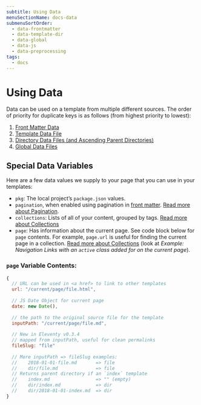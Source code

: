 ```yaml
---
subtitle: Using Data
menuSectionName: docs-data
submenuSortOrder:
  - data-frontmatter
  - data-template-dir
  - data-global
  - data-js
  - data-preprocessing
tags:
  - docs
---
```

# Using Data

Data can be used on a template from multiple different sources. The order of priority for duplicate keys is as follows (from highest priority to lowest):

1. [Front Matter Data](/docs/data-frontmatter/)
1. [Template Data File](/docs/data-template-dir/)
1. [Directory Data Files (and Ascending Parent Directories)](/docs/data-template-dir/)
1. [Global Data Files](/docs/data-global/)

## Special Data Variables

Here are a few data values we supply to your page that you can use in your templates:

* `pkg`: The local project’s `package.json` values.
* `pagination`, when enabled using pagination in [front matter](/docs/data-frontmatter/). [Read more about Pagination](/docs/pagination/).
* `collections`: Lists of all of your content, grouped by tags. [Read more about Collections](/docs/collections/)
* `page`: Has information about the current page. See code block below for `page` contents. For example, `page.url` is useful for finding the current page in a collection. [Read more about Collections](/docs/collections/) (look at _Example: Navigation Links with an `active` class added for on the current page_).

### `page` Variable Contents:

```js
{
  // URL can be used in <a href> to link to other templates
  url: "/current/page/file.html",
  
  // JS Date Object for current page
  date: new Date(),
  
  // the path to the original source file for the template
  inputPath: "/current/page/file.md",
  
  // New in Eleventy v0.3.4
  // mapped from inputPath, useful for clean permalinks
  fileSlug: "file"
  
  // More inputPath => fileSlug examples:
  //    2018-01-01-file.md       => file
  //    dir/file.md              => file
  // Returns parent directory if an `index` template
  //    index.md                 => "" (empty)
  //    dir/index.md             => dir
  //    dir/2018-01-01-index.md  => dir
}
```

